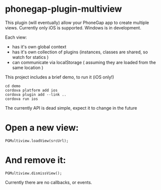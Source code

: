 # phonegap-plugin-multiview

This plugin (will eventually) allow your PhoneGap app to create multiple views. 
Currently only iOS is supported. Windows is in development.

Each view:

- has it's own global context
- has it's own collection of plugins (instances, classes are shared, so watch for statics )
- can communicate via localStorage ( assuming they are loaded from the same location )



This project includes a brief demo, to run it (iOS only!)

    cd demo
    cordova platform add ios
    cordova plugin add --link ..
    cordova run ios


The currently API is dead simple, expect it to change in the future

Open a new view:
===

    PGMultiview.loadView(srcUrl);

And remove it:
===

    PGMultiview.dismissView();

Currently there are no callbacks, or events.


